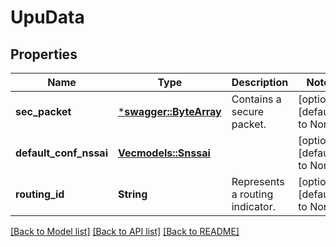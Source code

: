 # UpuData

## Properties
Name | Type | Description | Notes
------------ | ------------- | ------------- | -------------
**sec_packet** | [***swagger::ByteArray**](ByteArray.md) | Contains a secure packet. | [optional] [default to None]
**default_conf_nssai** | [**Vec<models::Snssai>**](Snssai.md) |  | [optional] [default to None]
**routing_id** | **String** | Represents a routing indicator. | [optional] [default to None]

[[Back to Model list]](../README.md#documentation-for-models) [[Back to API list]](../README.md#documentation-for-api-endpoints) [[Back to README]](../README.md)


